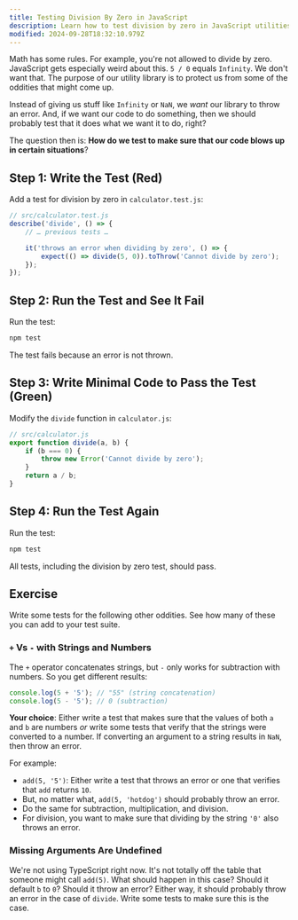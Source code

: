 ```yaml
---
title: Testing Division By Zero in JavaScript
description: Learn how to test division by zero in JavaScript utilities.
modified: 2024-09-28T18:32:10.979Z
---
```


Math has some rules. For example, you're not allowed to divide by zero. JavaScript gets especially weird about this. `5 / 0` equals `Infinity`. We don't want that. The purpose of our utility library is to protect us from some of the oddities that might come up.

Instead of giving us stuff like `Infinity` or `NaN`, we *want* our library to throw an error. And, if we want our code to do something, then we should probably test that it does what we want it to do, right?

The question then is: **How do we test to make sure that our code blows up in certain situations**?

## Step 1: Write the Test (Red)

Add a test for division by zero in `calculator.test.js`:

```javascript
// src/calculator.test.js
describe('divide', () => {
	// … previous tests …

	it('throws an error when dividing by zero', () => {
		expect(() => divide(5, 0)).toThrow('Cannot divide by zero');
	});
});
```

## Step 2: Run the Test and See It Fail

Run the test:

```bash
npm test
```

The test fails because an error is not thrown.

## Step 3: Write Minimal Code to Pass the Test (Green)

Modify the `divide` function in `calculator.js`:

```javascript
// src/calculator.js
export function divide(a, b) {
	if (b === 0) {
		throw new Error('Cannot divide by zero');
	}
	return a / b;
}
```

## Step 4: Run the Test Again

Run the test:

```bash
npm test
```

All tests, including the division by zero test, should pass.

## Exercise

Write some tests for the following other oddities. See how many of these you can add to your test suite.

### `+` Vs `-` with Strings and Numbers

The `+` operator concatenates strings, but `-` only works for subtraction with numbers. So you get different results:

```javascript
console.log(5 + '5'); // "55" (string concatenation)
console.log(5 - '5'); // 0 (subtraction)
```

**Your choice**: Either write a test that makes sure that the values of both `a` and `b` are numbers *or* write some tests that verify that the strings were converted to a number. If converting an argument to a string results in `NaN`, then throw an error.

For example:

- `add(5, '5')`: Either write a test that throws an error or one that verifies that `add` returns `10`.
- But, no matter what, `add(5, 'hotdog')` should probably throw an error.
- Do the same for subtraction, multiplication, and division.
- For division, you want to make sure that dividing by the string `'0'` also throws an error.

### Missing Arguments Are Undefined

We're not using TypeScript right now. It's not totally off the table that someone might call `add(5)`. What should happen in this case? Should it default `b` to `0`? Should it throw an error? Either way, it should probably throw an error in the case of `divide`. Write some tests to make sure this is the case.

```ts
```
